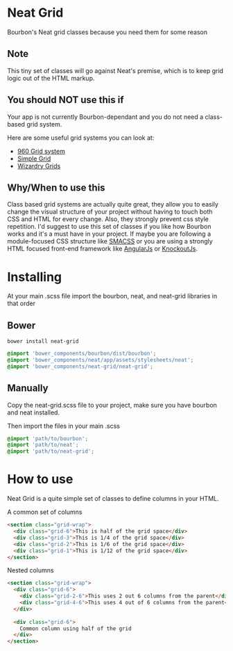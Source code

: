 Neat Grid
=========

Bourbon's Neat grid classes because you need them for some reason

Note
----
This tiny set of classes will go against Neat's premise, which is to keep grid logic out of the HTML markup.

You should NOT use this if
--------------------------
Your app is not currently Bourbon-dependant and you do not need a class-based grid system.

Here are some useful grid systems you can look at:

- [960 Grid system](http://960.gs/)
- [Simple Grid](http://thisisdallas.github.io/Simple-Grid/)
- [Wizardry Grids](http://csswizardry.com/csswizardry-grids/)


Why/When to use this
--------------------
Class based grid systems are actually quite great, they allow you to easily change the visual structure of your project without having to touch both CSS and HTML for every change. Also, they strongly prevent css style repetition. I'd suggest to use this set of classes if you like how Bourbon works and it's a must have in your project. If maybe you are following a module-focused CSS structure like [SMACSS](http://smacss.com/) or you are using a strongly HTML focused front-end framework like [AngularJs](https://angularjs.org/) or [KnockoutJs](http://knockoutjs.com/).

Installing
============
At your main .scss file import the bourbon, neat, and neat-grid libraries in that order

Bower
-----
```
bower install neat-grid
```

```scss
@import 'bower_components/bourbon/dist/bourbon';
@import 'bower_components/neat/app/assets/stylesheets/neat';
@import 'bower_components/neat-grid/neat-grid';

```

Manually
--------
Copy the neat-grid.scss file to your project, make sure you have bourbon and neat installed.

Then import the files in your main .scss
```scss
@import 'path/to/bourbon';
@import 'path/to/neat';
@import 'path/to/neat-grid';
```

How to use
==========
Neat Grid is a quite simple set of classes to define columns in your HTML.

A common set of columns
```html
<section class="grid-wrap">
  <div class="grid-6">This is half of the grid space</div>
  <div class="grid-3">This is 1/4 of the grid space</div>
  <div class="grid-2">This is 1/6 of the grid space</div>
  <div class="grid-1">This is 1/12 of the grid space</div>
</section>
```

Nested columns
```html
<section class="grid-wrap">
  <div class="grid-6">
    <div class="grid-2-6">This uses 2 out 6 columns from the parent</div>
    <div class="grid-4-6">This uses 4 out of 6 columns from the parent</div>
  </div>
  
  <div class="grid-6">
    Common column using half of the grid
  </div>
</section>
```
